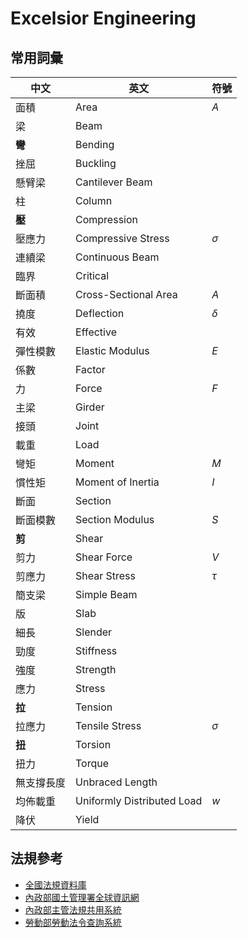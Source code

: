 # Excelsior Engineering

## 常用詞彙

|中文|英文|符號|
|-|-|-|
|面積|Area|$A$|
|梁|Beam||
|**彎**|Bending||
|挫屈|Buckling||
|懸臂梁|Cantilever Beam||
|柱|Column||
|**壓**|Compression||
|壓應力|Compressive Stress|$\sigma$|
|連續梁|Continuous Beam||
|臨界|Critical||
|斷面積|Cross-Sectional Area|$A$|
|撓度|Deflection|$\delta$|
|有效|Effective||
|彈性模數|Elastic Modulus|$E$|
|係數|Factor||
|力|Force|$F$|
|主梁|Girder||
|接頭|Joint||
|載重|Load||
|彎矩|Moment|$M$|
|慣性矩|Moment of Inertia|$I$|
|斷面|Section||
|斷面模數|Section Modulus|$S$|
|**剪**|Shear||
|剪力|Shear Force|$V$|
|剪應力|Shear Stress|$\tau$|
|簡支梁|Simple Beam||
|版|Slab||
|細長|Slender||
|勁度|Stiffness||
|強度|Strength||
|應力|Stress||
|**拉**|Tension||
|拉應力|Tensile Stress|$\sigma$|
|**扭**|Torsion||
|扭力|Torque||
|無支撐長度|Unbraced Length||
|均佈載重|Uniformly Distributed Load|$w$|
|降伏|Yield||

## 法規參考

- [全國法規資料庫](https://law.moj.gov.tw/)
- [內政部國土管理署全球資訊網](https://www.nlma.gov.tw/ch/legislation/regsearch)
- [內政部主管法規共用系統](https://glrs.moi.gov.tw/index.aspx)
- [勞動部勞動法令查詢系統](https://laws.mol.gov.tw/index.aspx)